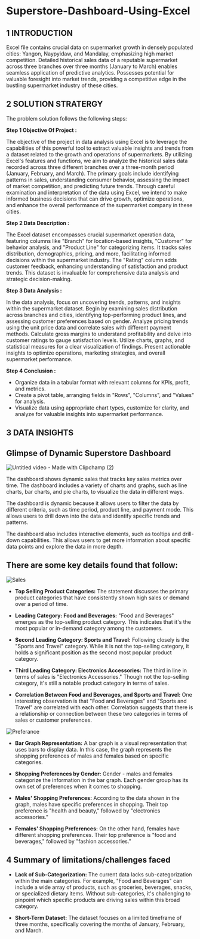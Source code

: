 # Superstore-Dashboard-Using-Excel

## **1 INTRODUCTION**

Excel file contains crucial data on supermarket growth in densely populated cities: Yangon, Naypyidaw, and Mandalay, emphasizing high market competition.
Detailed historical sales data of a reputable supermarket across three branches over three months (January to March) enables seamless application of predictive analytics.
Possesses potential for valuable foresight into market trends, providing a competitive edge in the bustling supermarket industry of these cities.

## **2 SOLUTION STRATERGY** 

The problem solution follows the following steps:

**Step 1 Objective Of Project :**

The objective of the project in data analysis using Excel is to leverage the capabilities of this powerful tool to extract valuable insights and trends from a dataset related to the growth and operations of supermarkets. By utilizing Excel's features and functions, we aim to analyze the historical sales data recorded across three different branches over a three-month period (January, February, and March). The primary goals include identifying patterns in sales, understanding consumer behavior, assessing the impact of market competition, and predicting future trends. Through careful examination and interpretation of the data using Excel, we intend to make informed business decisions that can drive growth, optimize operations, and enhance the overall performance of the supermarket company in these cities.

**Step 2 Data Description :**

The Excel dataset encompasses crucial supermarket operation data, featuring columns like "Branch" for location-based insights, "Customer" for behavior analysis, and "Product Line" for categorizing items. It tracks sales distribution, demographics, pricing, and more, facilitating informed decisions within the supermarket industry. The "Rating" column adds customer feedback, enhancing understanding of satisfaction and product trends. This dataset is invaluable for comprehensive data analysis and strategic decision-making.

**Step 3 Data Analysis :**

In the data analysis, focus on uncovering trends, patterns, and insights within the supermarket dataset. Begin by examining sales distribution across branches and cities, identifying top-performing product lines, and assessing customer preferences based on gender. Analyze pricing trends using the unit price data and correlate sales with different payment methods. Calculate gross margins to understand profitability and delve into customer ratings to gauge satisfaction levels. Utilize charts, graphs, and statistical measures for a clear visualization of findings. Present actionable insights to optimize operations, marketing strategies, and overall supermarket performance.

**Step 4 Conclusion :**

* Organize data in a tabular format with relevant columns for KPIs, profit, and metrics.
* Create a pivot table, arranging fields in "Rows", "Columns", and "Values" for analysis.
* Visualize data using appropriate chart types, customize for clarity, and analyze for valuable insights into supermarket performance.

## **3 DATA INSIGHTS** 

## Glimpse of Dynamic Superstore Dashboard

![Untitled video - Made with Clipchamp (2)](https://github.com/Jaydeep1-Chotaliya/Superstore_Dashboard_Using_Excel/assets/129647680/b58b456f-17e0-4ae6-8f26-538006fbb84a)


The dashboard shows dynamic sales that tracks key sales metrics over time. The dashboard includes a variety of charts and graphs, such as line charts, bar charts, and pie charts, to visualize the data in different ways.

The dashboard is dynamic because it allows users to filter the data by different criteria, such as time period, product line, and payment mode. This allows users to drill down into the data and identify specific trends and patterns.

The dashboard also includes interactive elements, such as tooltips and drill-down capabilities. This allows users to get more information about specific data points and explore the data in more depth.

## There are some key details found that follow:

![Sales](https://github.com/Jaydeep1-Chotaliya/Superstore_Dashboard_Using_Excel/assets/129647680/73611215-3448-4d2e-abda-599d5e93277c)

* **Top Selling Product Categories:** 
The statement discusses the primary product categories that have consistently shown high sales or demand over a period of time.

* **Leading Category: Food and Beverages:**
"Food and Beverages" emerges as the top-selling product category. This indicates that it's the most popular or in-demand category among the customers.

* **Second Leading Category: Sports and Travel:**
Following closely is the "Sports and Travel" category. While it is not the top-selling category, it holds a significant position as the second most popular product category.

* **Third Leading Category: Electronics Accessories:**
The third in line in terms of sales is "Electronics Accessories." Though not the top-selling category, it's still a notable product category in terms of sales.

* **Correlation Between Food and Beverages, and Sports and Travel:**
  One interesting observation is that "Food and Beverages" and "Sports and Travel" are correlated with each other. Correlation suggests that there is a relationship or connection between these two categories in terms of sales or customer preferences.

![Preferance](https://github.com/Jaydeep1-Chotaliya/Superstore_Dashboard_Using_Excel/assets/129647680/e5dbf376-2a03-4d41-b9b6-85a549d4020e)

* **Bar Graph Representation:**
A bar graph is a visual representation that uses bars to display data. In this case, the graph represents the shopping preferences of males and females based on specific categories.

* **Shopping Preferences by Gender:**
Gender - males and females categorize the information in the bar graph. Each gender group has its own set of preferences when it comes to shopping.

* **Males' Shopping Preferences:**
According to the data shown in the graph, males have specific preferences in shopping. Their top preference is "health and beauty," followed by "electronics accessories."

* **Females' Shopping Preferences:**
On the other hand, females have different shopping preferences. Their top preference is "food and beverages," followed by "fashion accessories."

## **4 Summary of limitations/challenges faced** 

* **Lack of Sub-Categorization:** The current data lacks sub-categorization within the main categories. For example, "Food and Beverages" can include a wide array of products, such as groceries, beverages, snacks, or specialized dietary items. Without sub-categories, it's challenging to pinpoint which specific products are driving sales within this broad category.

* **Short-Term Dataset:** The dataset focuses on a limited timeframe of three months, specifically covering the months of January, February, and March.

